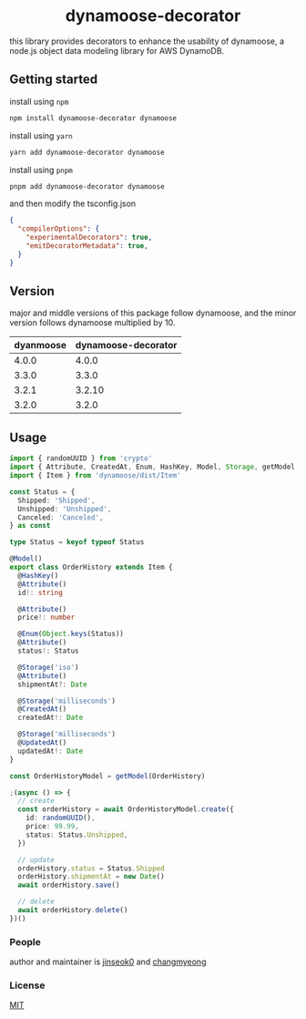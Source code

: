 
<h1 align="center">dynamoose-decorator</h1>

this library provides decorators to enhance the usability of dynamoose, a node.js object data modeling library for AWS DynamoDB.

## Getting started

install using `npm`

```bash
npm install dynamoose-decorator dynamoose
```

install using `yarn`

```bash
yarn add dynamoose-decorator dynamoose
```

install using `pnpm`

```bash
pnpm add dynamoose-decorator dynamoose
```

and then modify the tsconfig.json
```json
{
  "compilerOptions": {
    "experimentalDecorators": true,
    "emitDecoratorMetadata": true,
  }
}
```

## Version

major and middle versions of this package follow dynamoose, and the minor version follows dynamoose multiplied by 10.

| dyanmoose | dynamoose-decorator |
| --- | --- |
| 4.0.0 | 4.0.0 |
| 3.3.0 | 3.3.0 |
| 3.2.1 | 3.2.10 |
| 3.2.0 | 3.2.0 |

## Usage

```typescript
import { randomUUID } from 'crypto'
import { Attribute, CreatedAt, Enum, HashKey, Model, Storage, getModel, UpdatedAt } from 'dynamoose-decorator'
import { Item } from 'dynamoose/dist/Item'

const Status = {
  Shipped: 'Shipped',
  Unshipped: 'Unshipped',
  Canceled: 'Canceled',
} as const

type Status = keyof typeof Status

@Model()
export class OrderHistory extends Item {
  @HashKey()
  @Attribute()
  id!: string

  @Attribute()
  price!: number

  @Enum(Object.keys(Status))
  @Attribute()
  status!: Status

  @Storage('iso')
  @Attribute()
  shipmentAt?: Date

  @Storage('milliseconds')
  @CreatedAt()
  createdAt!: Date

  @Storage('milliseconds')
  @UpdatedAt()
  updatedAt!: Date
}

const OrderHistoryModel = getModel(OrderHistory)

;(async () => {
  // create
  const orderHistory = await OrderHistoryModel.create({
    id: randomUUID(),
    price: 99.99,
    status: Status.Unshipped,
  })

  // update
  orderHistory.status = Status.Shipped
  orderHistory.shipmentAt = new Date()
  await orderHistory.save()

  // delete
  await orderHistory.delete()
})()
```

### People

author and maintainer is [jinseok0](https://github.com/jinseok0) and [changmyeong](https://github.com/changmyeong)

### License

[MIT](LICENSE)
